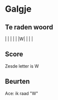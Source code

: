 # Galgje

## Te raden woord

| | | | | |W| | | |

## Score
Zesde letter is W


## Beurten
Ace: ik raad "W"